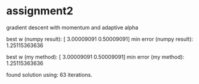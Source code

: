 # assignment2
gradient descent with momentum and adaptive alpha

best w (numpy result): [ 3.00009091  0.50009091]
min error (numpy result): 1.25115363636 

best w (my method): [ 3.00009091  0.50009091]
min error (my method): 1.25115363636 

found solution using:     63 iterations.

